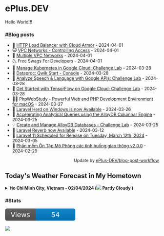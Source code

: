 # ePlus.DEV

Hello World!!!

### #Blog posts

- 🧰 [HTTP Load Balancer with Cloud Armor](https://eplus.dev/http-load-balancer-with-cloud-armor) - 2024-04-01 
- 😺 [VPC Networks - Controlling Access](https://eplus.dev/vpc-networks-controlling-access) - 2024-04-01 
- 🗽 [Multiple VPC Networks](https://eplus.dev/multiple-vpc-networks) - 2024-04-01 
- 🌜 [Free Swags For Developers](https://eplus.dev/free-swags-for-developers) - 2024-04-01 
- 📝 [Manage Kubernetes in Google Cloud: Challenge Lab](https://eplus.dev/manage-kubernetes-in-google-cloud-challenge-lab) - 2024-03-28 
- 🚀 [Dataproc: Qwik Start - Console](https://eplus.dev/dataproc-qwik-start-console) - 2024-03-28 
- 💼 [Analyze Speech &amp; Language with Google APIs: Challenge Lab](https://eplus.dev/analyze-speech-language-with-google-apis-challenge-lab) - 2024-03-28 
- 🦣 [Get Started with TensorFlow on Google Cloud: Challenge Lab](https://eplus.dev/get-started-with-tensorflow-on-google-cloud-challenge-lab) - 2024-03-28 
- 👨‍🏫 [PhpWebStudy - Powerful Web and PHP Development Environment for macOS](https://eplus.dev/phpwebstudy-powerful-web-and-php-development-environment-for-macos) - 2024-03-27 
- 🔭 [Laravel Herd on Windows is now Available](https://eplus.dev/laravel-herd-on-windows-is-now-available) - 2024-03-26 
- 🤡 [Accelerating Analytical Queries using the AlloyDB Columnar Engine](https://eplus.dev/accelerating-analytical-queries-using-the-alloydb-columnar-engine) - 2024-03-25 
- 💡 [Create and Manage AlloyDB Databases - Challenge Lab](https://eplus.dev/create-and-manage-alloydb-databases-challenge-lab) - 2024-03-25 
- 🦣 [Laravel Reverb now Available](https://eplus.dev/laravel-reverb-now-available) - 2024-03-12 
- 💪 [Laravel 11 Scheduled for Release on Tuesday, March 12th, 2024](https://eplus.dev/laravel-11-scheduled-for-release-on-tuesday-march-12th-2024) - 2024-03-05 
- 🤡 [Phần mềm Ôn Tập Mô Phỏng các tình huống giao thông v2.0.0](https://eplus.dev/phan-mem-on-tap-mo-phong-cac-tinh-huong-giao-thong-v200) - 2024-02-29 


<div align="right">
    Update by <a target="_blank" href="https://github.com/ePlus-DEV/blog-post-workflow">ePlus-DEV/blog-post-workflow</a>
</div>


## Today's Weather Forecast in My Hometown



<details>
    <summary><b>Ho Chi Minh City, Vietnam - 02/04/2024 (<img src="https://cdn.weatherapi.com/weather/64x64/day/116.png" width="25" /> Partly Cloudy )</b>
    </summary>

    
<table>
    <tr>
        <th>Hour</th>
        <td>00:00</td><td>01:00</td><td>02:00</td><td>03:00</td><td>04:00</td><td>05:00</td><td>06:00</td><td>07:00</td><td>08:00</td><td>09:00</td><td>10:00</td><td>11:00</td><td>12:00</td><td>13:00</td><td>14:00</td><td>15:00</td><td>16:00</td><td>17:00</td><td>18:00</td><td>19:00</td><td>20:00</td><td>21:00</td><td>22:00</td><td>23:00</td>
    </tr>
    <tr>
        <th>Weather</th>
        <td><img src="https://cdn.weatherapi.com/weather/64x64/night/113.png"></img></td><td><img src="https://cdn.weatherapi.com/weather/64x64/night/113.png"></img></td><td><img src="https://cdn.weatherapi.com/weather/64x64/night/113.png"></img></td><td><img src="https://cdn.weatherapi.com/weather/64x64/night/113.png"></img></td><td><img src="https://cdn.weatherapi.com/weather/64x64/night/113.png"></img></td><td><img src="https://cdn.weatherapi.com/weather/64x64/night/113.png"></img></td><td><img src="https://cdn.weatherapi.com/weather/64x64/day/113.png"></img></td><td><img src="https://cdn.weatherapi.com/weather/64x64/day/113.png"></img></td><td><img src="https://cdn.weatherapi.com/weather/64x64/day/116.png"></img></td><td><img src="https://cdn.weatherapi.com/weather/64x64/day/116.png"></img></td><td><img src="https://cdn.weatherapi.com/weather/64x64/day/116.png"></img></td><td><img src="https://cdn.weatherapi.com/weather/64x64/day/116.png"></img></td><td><img src="https://cdn.weatherapi.com/weather/64x64/day/116.png"></img></td><td><img src="https://cdn.weatherapi.com/weather/64x64/day/116.png"></img></td><td><img src="https://cdn.weatherapi.com/weather/64x64/day/116.png"></img></td><td><img src="https://cdn.weatherapi.com/weather/64x64/day/113.png"></img></td><td><img src="https://cdn.weatherapi.com/weather/64x64/day/113.png"></img></td><td><img src="https://cdn.weatherapi.com/weather/64x64/day/113.png"></img></td><td><img src="https://cdn.weatherapi.com/weather/64x64/day/113.png"></img></td><td><img src="https://cdn.weatherapi.com/weather/64x64/night/113.png"></img></td><td><img src="https://cdn.weatherapi.com/weather/64x64/night/113.png"></img></td><td><img src="https://cdn.weatherapi.com/weather/64x64/night/113.png"></img></td><td><img src="https://cdn.weatherapi.com/weather/64x64/night/113.png"></img></td><td><img src="https://cdn.weatherapi.com/weather/64x64/night/113.png"></img></td>
    </tr>
    <tr>
        <th>Condition</th>
        <td width="200px">Clear </td><td width="200px">Clear </td><td width="200px">Clear </td><td width="200px">Clear </td><td width="200px">Clear </td><td width="200px">Clear </td><td width="200px">Sunny</td><td width="200px">Sunny</td><td width="200px">Partly Cloudy </td><td width="200px">Partly Cloudy </td><td width="200px">Partly cloudy</td><td width="200px">Partly Cloudy </td><td width="200px">Partly Cloudy </td><td width="200px">Partly Cloudy </td><td width="200px">Partly Cloudy </td><td width="200px">Sunny</td><td width="200px">Sunny</td><td width="200px">Sunny</td><td width="200px">Sunny</td><td width="200px">Clear </td><td width="200px">Clear </td><td width="200px">Clear </td><td width="200px">Clear </td><td width="200px">Clear </td>
    </tr>
    <tr>
        <th>Temperature</th>
        <td>27.7 °C</td><td>27.5 °C</td><td>27.3 °C</td><td>27.2 °C</td><td>27 °C</td><td>26.8 °C</td><td>26.7 °C</td><td>27.9 °C</td><td>29.7 °C</td><td>31.8 °C</td><td>31 °C</td><td>35.2 °C</td><td>36.5 °C</td><td>37 °C</td><td>36.8 °C</td><td>35.9 °C</td><td>34.7 °C</td><td>32.7 °C</td><td>30.3 °C</td><td>28.9 °C</td><td>28.6 °C</td><td>28.2 °C</td><td>28 °C</td><td>27.8 °C</td>
    </tr>
    <tr>
        <th>Wind</th>
        <td>16.9 kph</td><td>14 kph</td><td>11.5 kph</td><td>10.4 kph</td><td>9 kph</td><td>7.9 kph</td><td>7.6 kph</td><td>9.4 kph</td><td>11.5 kph</td><td>12.2 kph</td><td>15.1 kph</td><td>12.6 kph</td><td>14.8 kph</td><td>18.4 kph</td><td>22 kph</td><td>22.3 kph</td><td>22.7 kph</td><td>22.7 kph</td><td>20.9 kph</td><td>18 kph</td><td>15.8 kph</td><td>15.1 kph</td><td>15.5 kph</td><td>14.4 kph</td>
    </tr>
</table>


<div align="right">
    Updated at: 2024-04-02T03:56:54Z - by <a target="_blank"
        href="https://github.com/ePlus-DEV/weather-forecast">ePlus-DEV/weather-forecast</a>
</div>
</details>


### #Stats

[![Image of counter](https://github.com/ePlus-DEV/view-counter/blob/main/svg/685088620/badge.svg)](https://github.com/ePlus-DEV/view-counter/blob/main/readme/685088620/week.md)

![](https://komarev.com/ghpvc/?username=ePlus-DEV&style=for-the-badge)
